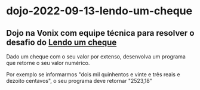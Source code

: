 # dojo-2022-09-13-lendo-um-cheque

Dojo na Vonix com equipe técnica para resolver o desafio do [Lendo um cheque](https://dojopuzzles.com/problems/lendo-um-cheque/)
--

Dado um cheque com o seu valor por extenso, desenvolva um programa que retorne o seu valor numérico.

Por exemplo se informarmos "dois mil quinhentos e vinte e três reais e dezoito centavos", o seu programa deve retornar "2523,18"